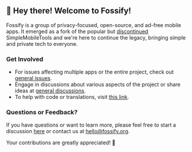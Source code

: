 ## 👋 Hey there! Welcome to Fossify!

Fossify is a group of privacy-focused, open-source, and ad-free mobile apps. It emerged as a fork of the popular but [discontinued](https://github.com/SimpleMobileTools/General-Discussion/issues/241) SimpleMobileTools and we're here to continue the legacy, bringing simple and private tech to everyone.

### Get Involved
- For issues affecting multiple apps or the entire project, check out [general issues](https://github.com/FossifyOrg/General-Discussion/issues). 
- Engage in discussions about various aspects of the project or share ideas at [general discussions](https://github.com/FossifyOrg/General-Discussion/discussions).
- To help with code or translations, visit [this link](https://github.com/FossifyOrg/General-Discussion?tab=readme-ov-file#faq).

### Questions or Feedback?
If you have questions or want to learn more, please feel free to start a discussion [here](https://github.com/orgs/FossifyOrg/discussions) or contact us at [hello@fossify.org](mailto:hello@fossify.org).

Your contributions are greatly appreciated! 🌟
